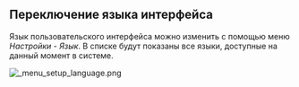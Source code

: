 ﻿## Переключение языка интерфейса

Язык пользовательского интерфейса можно изменить с помощью меню *Настройки* - *Язык*. В списке будут показаны все языки, доступные на данный момент в системе.

![_menu_setup_language.png](./images/_menu_setup_language.png "")

